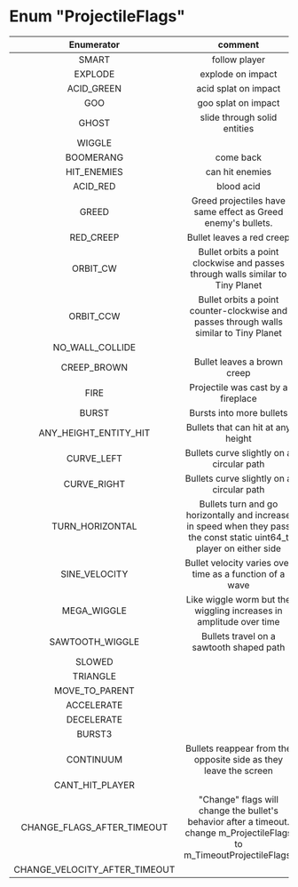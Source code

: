 # Enum "ProjectileFlags"
|Enumerator|comment|id|
|:--:|:--:|:--:|
| SMART | follow player <br> | 1 |
| EXPLODE | explode on impact <br> | 1<<1 |
| ACID_GREEN | acid splat on impact <br> | 1<<2 |
| GOO | goo splat on impact <br> | 1<<3 |
| GHOST | slide through solid entities <br> | 1<<4 |
| WIGGLE |  | 1<<5 |
| BOOMERANG | come back <br> | 1<<6 |
| HIT_ENEMIES | can hit enemies <br> | 1<<7 |
| ACID_RED | blood acid <br> | 1<<8 |
| GREED | Greed projectiles have same effect as Greed enemy's bullets. <br> | 1<<9 |
| RED_CREEP | Bullet leaves a red creep <br> | 1<<10 |
| ORBIT_CW | Bullet orbits a point clockwise and passes through walls similar to Tiny Planet <br> | 1<<11 |
| ORBIT_CCW | Bullet orbits a point counter-clockwise and passes through walls similar to Tiny Planet <br> | 1<<12 |
| NO_WALL_COLLIDE |  | 1<<13 |
| CREEP_BROWN | Bullet leaves a brown creep <br> | 1<<14 |
| FIRE | Projectile was cast by a fireplace <br> | 1<<15 |
| BURST | Bursts into more bullets <br> | 1<<16 |
| ANY_HEIGHT_ENTITY_HIT | Bullets that can hit at any height <br> | 1<<17 |
| CURVE_LEFT | Bullets curve slightly on a circular path <br> | 1<<18 |
| CURVE_RIGHT | Bullets curve slightly on a circular path <br> | 1<<19 |
| TURN_HORIZONTAL | Bullets turn and go horizontally and increase in speed when they pass the const static uint64_t player on either side <br> | 1<<20 |
| SINE_VELOCITY | Bullet velocity varies over time as a function of a wave <br> | 1<<21 |
| MEGA_WIGGLE | Like wiggle worm but the wiggling increases in amplitude over time <br> | 1<<22 |
| SAWTOOTH_WIGGLE | Bullets travel on a sawtooth shaped path <br> | 1<<23 |
| SLOWED |  | 1<<24 |
| TRIANGLE |  | 1<<25 |
| MOVE_TO_PARENT |  | 1<<26 |
| ACCELERATE |  | 1<<27 |
| DECELERATE |  | 1<<28 |
| BURST3 |  | 1<<29 |
| CONTINUUM | Bullets reappear from the opposite side as they leave the screen <br> | 1<<30 |
| CANT_HIT_PLAYER |  | 1<<31 |
| CHANGE_FLAGS_AFTER_TIMEOUT | "Change" flags will change the bullet's behavior after a timeout. change m_ProjectileFlags to m_TimeoutProjectileFlags. <br> | 1<<32 |
| CHANGE_VELOCITY_AFTER_TIMEOUT |  | 1<<33 |